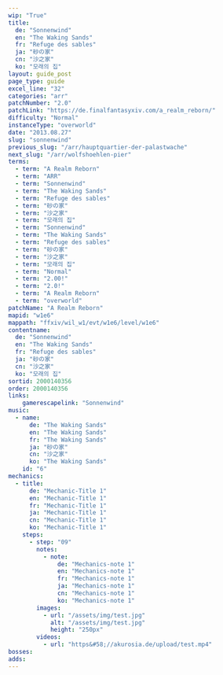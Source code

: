 ```yaml
---
wip: "True"
title:
  de: "Sonnenwind"
  en: "The Waking Sands"
  fr: "Refuge des sables"
  ja: "砂の家"
  cn: "沙之家"
  ko: "모래의 집"
layout: guide_post
page_type: guide
excel_line: "32"
categories: "arr"
patchNumber: "2.0"
patchLink: "https://de.finalfantasyxiv.com/a_realm_reborn/"
difficulty: "Normal"
instanceType: "overworld"
date: "2013.08.27"
slug: "sonnenwind"
previous_slug: "/arr/hauptquartier-der-palastwache"
next_slug: "/arr/wolfshoehlen-pier"
terms:
  - term: "A Realm Reborn"
  - term: "ARR"
  - term: "Sonnenwind"
  - term: "The Waking Sands"
  - term: "Refuge des sables"
  - term: "砂の家"
  - term: "沙之家"
  - term: "모래의 집"
  - term: "Sonnenwind"
  - term: "The Waking Sands"
  - term: "Refuge des sables"
  - term: "砂の家"
  - term: "沙之家"
  - term: "모래의 집"
  - term: "Normal"
  - term: "2.00!"
  - term: "2.0!"
  - term: "A Realm Reborn"
  - term: "overworld"
patchName: "A Realm Reborn"
mapid: "w1e6"
mappath: "ffxiv/wil_w1/evt/w1e6/level/w1e6"
contentname:
  de: "Sonnenwind"
  en: "The Waking Sands"
  fr: "Refuge des sables"
  ja: "砂の家"
  cn: "沙之家"
  ko: "모래의 집"
sortid: 2000140356
order: 2000140356
links:
    gamerescapelink: "Sonnenwind"
music:
  - name:
      de: "The Waking Sands"
      en: "The Waking Sands"
      fr: "The Waking Sands"
      ja: "砂の家"
      cn: "沙之家"
      ko: "The Waking Sands"
    id: "6"
mechanics:
  - title:
      de: "Mechanic-Title 1"
      en: "Mechanic-Title 1"
      fr: "Mechanic-Title 1"
      ja: "Mechanic-Title 1"
      cn: "Mechanic-Title 1"
      ko: "Mechanic-Title 1"
    steps:
      - step: "09"
        notes:
          - note:
              de: "Mechanics-note 1"
              en: "Mechanics-note 1"
              fr: "Mechanics-note 1"
              ja: "Mechanics-note 1"
              cn: "Mechanics-note 1"
              ko: "Mechanics-note 1"
        images:
          - url: "/assets/img/test.jpg"
            alt: "/assets/img/test.jpg"
            height: "250px"
        videos:
          - url: "https&#58;//akurosia.de/upload/test.mp4"
bosses:
adds:
---
```

